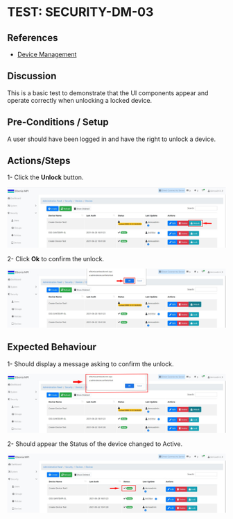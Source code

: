 # TEST: SECURITY-DM-03

## References

* [Device Management](../../../../operations/security-administration/device-management.md)

## Discussion

This is a basic test to demonstrate that the UI components appear and operate correctly when unlocking a locked device.

## Pre-Conditions / Setup

A user should have been logged in and have the right to unlock a device.

## Actions/Steps

1- Click the **Unlock** button.

![](../../../../../.gitbook/assets/8%20%283%29.jpg)

2- Click  **Ok** to confirm the unlock.

![](../../../../../.gitbook/assets/9%20%282%29.jpg)

## Expected Behaviour

1- Should display a message asking to confirm the unlock.

![](../../../../../.gitbook/assets/9%20%281%29.jpg)

2-  Should appear the Status of the device changed to Active.

![](../../../../../.gitbook/assets/10%20%284%29.jpg)



